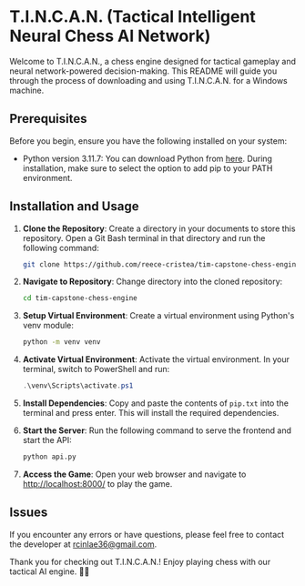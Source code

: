 # T.I.N.C.A.N. (Tactical Intelligent Neural Chess AI Network)

Welcome to T.I.N.C.A.N., a chess engine designed for tactical gameplay and neural network-powered decision-making. This README will guide you through the process of downloading and using T.I.N.C.A.N. for a Windows machine.

## Prerequisites

Before you begin, ensure you have the following installed on your system:

- Python version 3.11.7: You can download Python from [here](https://www.python.org/downloads/release/python-3117/). During installation, make sure to select the option to add pip to your PATH environment.

## Installation and Usage

1. **Clone the Repository**: Create a directory in your documents to store this repository. Open a Git Bash terminal in that directory and run the following command:

    ```bash
    git clone https://github.com/reece-cristea/tim-capstone-chess-engine.git
    ```

2. **Navigate to Repository**: Change directory into the cloned repository:

    ```bash
    cd tim-capstone-chess-engine
    ```

3. **Setup Virtual Environment**: Create a virtual environment using Python's venv module:

    ```bash
    python -m venv venv
    ```

4. **Activate Virtual Environment**: Activate the virtual environment. In your terminal, switch to PowerShell and run:

    ```powershell
    .\venv\Scripts\activate.ps1
    ```

5. **Install Dependencies**: Copy and paste the contents of `pip.txt` into the terminal and press enter. This will install the required dependencies.

6. **Start the Server**: Run the following command to serve the frontend and start the API:

    ```bash
    python api.py
    ```

7. **Access the Game**: Open your web browser and navigate to [http://localhost:8000/](http://localhost:8000/) to play the game.

## Issues

If you encounter any errors or have questions, please feel free to contact the developer at [rcinlae36@gmail.com](mailto:rcinlae36@gmail.com).

Thank you for checking out T.I.N.C.A.N.! Enjoy playing chess with our tactical AI engine. 🚀🔥
```
